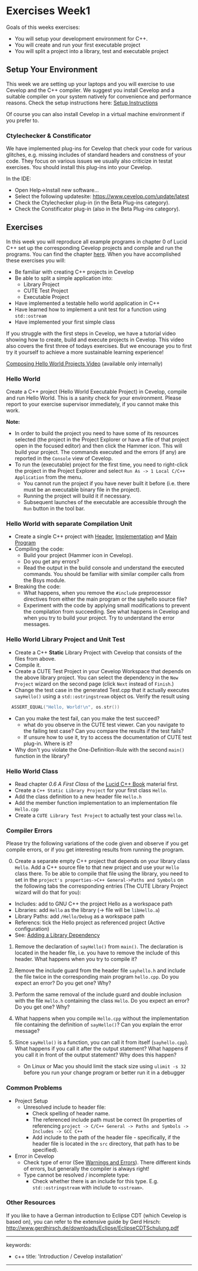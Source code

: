 # Exercises Week1

Goals of this weeks exercises:

* You will setup your development environment for C++.
* You will create and run your first executable project
* You will split a project into a library, test and executable project

## Setup Your Environment

This week we are setting up your laptops and you will exercise to use Cevelop and the C++ compiler. We suggest you install Cevelop and a suitable compiler on your system natively for convenience and performance reasons. Check the setup instructions here: [Setup Instructions](https://gitlab.dev.ifs.hsr.ch/lehre/cxx/cpl/-/wikis/Development-Environment)

Of course you can also install Cevelop in a virtual machine environment if you prefer to.

### Ctylechecker & Constificator

We have implemented plug-ins for Cevelop that check your code for various glitches, e.g. missing includes of standard headers and constness of your code. They focus on various issues we usually also criticize in testat exercises. You should install this plug-ins into your Cevelop.

In the IDE:

  - Open Help->Install new software...
  - Select the following updatesite: https://www.cevelop.com/update/latest
  - Check the Ctylechecker plug-in (in the Beta Plug-ins category).
  - Check the Constificator plug-in (also in the Beta Plug-ins category).

## Exercises

In this week you will reproduce all example programs in chapter 0 of Lucid C++ set up the corresponding Cevelop projects and compile and run the programs. You can find the chapter [here](https://gitlab.dev.ifs.hsr.ch/psommerl/cpp-module/wikis/Lucid-C---Book). When you have accomplished these exercises you will:

 - Be familiar with creating C++ projects in Cevelop
 - Be able to split a simple application into:
   - Library Project
   - CUTE Test Project
   - Executable Project
 - Have implemented a testable hello world application in C++
 - Have learned how to implement a unit test for a function using `std::ostream`
 - Have implemented your first simple class


If you struggle with the first steps in Cevelop, we have a tutorial video showing how to create, build and execute projects in Cevelop. This video also covers the first three of todays exercises. But we encourage you to first try it yourself to achieve a more sustainable learning experience!

[Composing Hello World Projects Video](https://skripte.hsr.ch/Informatik/Fachbereich/C++/CPl/Videos/1.%20composing%20hello%20world%20projects.mp4) (available only internally)

### Hello World

Create a C++ project (Hello World Executable Project) in Cevelop, compile and run Hello World. This is a sanity check for your environment. Please report to your exercise supervisor immediately, if you cannot make this work.

**Note:**

  - In order to build the project you need to have some of its resources selected (the project in the Project Explorer or have a file of that project open in the focused editor) and then click the Hammer icon. This will build your project. The commands executed and the errors (if any) are reported in the `Console` view of Cevelop.
  - To run the (executable) project for the first time, you need to right-click the project in the Project Explorer and select `Run As -> 1 Local C/C++ Application` from the menu.
    - You cannot run the project if you have never built it before (i.e. there must be an executable binary file in the project).
    - Running the project will build it if necessary.
    - Subsequent launches of the executable are accessible through the `Run` button in the tool bar.

### Hello World with separate Compilation Unit

  - Create a single C++ project with [Header](week01/exercise_templates/sayhello.h), [Implementation](week01/exercise_templates/sayhello.cpp) and [Main Program](week01/exercise_templates/mainsayhello.cpp)
  - Compiling the code:
    - Build your project (Hammer icon in Cevelop).
    - Do you get any errors?
    - Read the output in the build console and understand the executed commands. You should be familiar with similar compiler calls from the Bsys module.
  - Breaking the code:
    - What happens, when you remove the `#include` preprocessor directives from either the main program or the sayhello source file?
    - Experiment with the code by applying small modifications to prevent the compilation from succeeding. See what happens in Cevelop and when you try to build your project. Try to understand the error messages.

### Hello World Library Project and Unit Test

  - Create a C++ **Static** Library Project with Cevelop that consists of the files from above.
  - Compile it.
  - Create a CUTE Test Project in your Cevelop Workspace that depends on the above library project. You can select the dependency in the `New Project` wizard on the second page (click `Next` instead of `Finish`.)
  - Change the test case in the generated Test.cpp that it actually executes `sayHello()` using a `std::ostringstream` object os. Verify the result using 

```cpp
  ASSERT_EQUAL("Hello, World!\n", os.str())
```

  - Can you make the test fail, can you make the test succeed?
    - what do you observe in the CUTE test viewer. Can you navigate to the failing test case? Can you compare the results if the test fails?
    - If unsure how to use it, try to access the documentation of CUTE test plug-in. Where is it?
  - Why don't you violate the One-Definition-Rule with the second `main()` function in the library?

### Hello World Class

  - Read chapter *0.6 A First Class* of the [Lucid C++ Book](https://gitlab.dev.ifs.hsr.ch/psommerl/cpp-module/wikis/Lucid-C---Book) material first.
  - Create a `C++ Static Library Project` for your first class `Hello`.
  - Add the class definition to a new header file `Hello.h`
  - Add the member function implementation to an implementation file `Hello.cpp`
  - Create a `CUTE Library Test Project` to actually test your class `Hello`.

### Compiler Errors

Please try the following variations of the code given and observe if you get compile errors, or if you get interesting results from running the program.

0. Create a separate empty C++ project that depends on your library class `Hello`. Add a C++ source file to that new project and use your `Hello` class there. To be able to compile that file using the library, you need to set in the `project's properties->C++ General->Paths and Symbols` on the following tabs the corresponding entries (The CUTE Library Project wizard will do that for you):

  - Includes: add to GNU C++ the project Hello as a workspace path
  - Libraries: add `Hello` as the library (-> file will be `libHello.a`)
  - Library Paths: add `/Hello/Debug` as a workspace path
  - Referencs: tick the Hello project as referenced project (Active configuration) 
  - See: [Adding a Library Dependency](https://gitlab.dev.ifs.hsr.ch/psommerl/cpp-module/wikis/Adding-a-Library-Dependency)

1. Remove the declaration of `sayHello()` from `main()`. The declaration is located in the header file, i.e. you have to remove the include of this header. What happens when you try to compile it?
2. Remove the include guard from the header file `sayhello.h` and include the file twice in the corresponding main program `hello.cpp`. Do you expect an error? Do you get one? Why?
3. Perform the same removal of the include guard and double inclusion with the file `Hello.h` containing the class `Hello`. Do you expect an error? Do you get one? Why?
4. What happens when you compile `Hello.cpp` without the implementation file containing the definition of `sayHello()`? Can you explain the error message?
5. Since `sayHello()` is a function, you can call it from itself (`sayhello.cpp`). What happens if you call it after the output statement? What happens if you call it in front of the output statement? Why does this happen?

    -  On Linux or Mac you should limit the stack size using `ulimit -s 32` before you run your change program or better run it in a debugger

### Common Problems

 - Project Setup
    - Unresolved include to header file:
      - Check spelling of header name.
      - The referenced include path must be correct (In properties of referencing `project -> C/C++ General -> Paths and Symbols -> Includes -> GCC C++` 
      - Add include to the path of the header file - specifically, if the header file is located in the `src` directory, that path has to be specified).
  - Error in Cevelop
      - Check type of error (See [Warnings and Errors](https://gitlab.dev.ifs.hsr.ch/psommerl/cpp-module/wikis/warnings_and_errors_in_cevelop)). There different kinds of errors, but generally the compiler is always right!
      - Type cannot be resolved / incomplete type:
          -  Check whether there is an include for this type. E.g. `std::ostringstream` with include to `<sstream>`.

### Other Resources

If you like to have a German introduction to Eclipse CDT (which Cevelop is based on), you can refer to the extensive guide by Gerd Hirsch: http://www.gerdhirsch.de/downloads/Eclipse/EclipseCDTSchulung.pdf

---
keywords:
- c++
title: 'Introduction / Cevelop installation'
---
